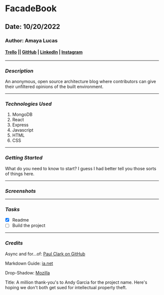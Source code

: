 # FacadeBook

## Date: 10/20/2022

### Author: Amaya Lucas

#### [Trello](https://trello.com/b/BegZayn6/facadebook) || [GitHub](https://github.com/ajluc) | [LinkedIn](https://www.linkedin.com/in/amaya-lucas/) | [Instagram](https://instagram.com/ayama.jo)

---

### **_Description_**

An anonymous, open source architecture blog where contributors can give their unfiltered opinions of the built environment.

---

### **_Technologies Used_**

1. MongoDB
2. React
3. Express
4. Javascript
5. HTML
6. CSS

---

### **_Getting Started_**

What do you need to know to start? I guess I had better tell you those sorts of things here.

---

### **_Screenshots_**

---

### **_Tasks_**

- [x] Readme
- [ ] Build the project

---

### **_Credits_**

Async and for...of: [Paul Clark on GitHub](https://gist.github.com/joeytwiddle/37d2085425c049629b80956d3c618971)

Markdown Guide: [ia.net](https://ia.net/writer/support/general/markdown-guide)

Drop-Shadow: [Mozilla](https://developer.mozilla.org/en-US/docs/Web/CSS/filter-function/drop-shadow)

Title: A million thank-you's to Andy Garcia for the project name. Here's hoping we don't both get sued for intellectual property theft.
